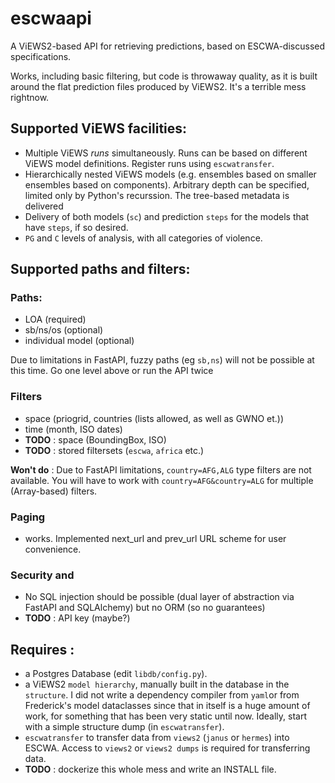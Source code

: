 # escwaapi

A ViEWS2-based API for retrieving predictions, based on ESCWA-discussed specifications.

Works, including basic filtering, but code is throwaway quality, as it is built around the flat prediction files produced by ViEWS2. It's a terrible mess rightnow.

## Supported ViEWS facilities:

- Multiple ViEWS _runs_ simultaneously. Runs can be based on different ViEWS model definitions. Register runs using `escwatransfer`.
- Hierarchically nested ViEWS models (e.g. ensembles based on smaller ensembles based on components). Arbitrary depth can be specified, limited only by Python's recurssion. The tree-based metadata is delivered
- Delivery of both models (`sc`) and prediction `steps` for the models that have `steps`, if so desired. 
- `PG` and `C` levels of analysis, with all categories of violence.

## Supported paths and filters:

### Paths:
- LOA (required)
- sb/ns/os (optional)
- individual model (optional)

Due to limitations in FastAPI, fuzzy paths (eg `sb,ns`) will not be possible at this time. Go one level above or run the API twice

### Filters
- space (priogrid, countries (lists allowed, as well as GWNO et.))
- time (month, ISO dates)
- **TODO** : space (BoundingBox, ISO)
- **TODO** : stored filtersets (`escwa`, `africa` etc.)

**Won't do** : Due to FastAPI limitations, `country=AFG,ALG` type filters are not available. You will have to work with `country=AFG&country=ALG` for multiple (Array-based) filters.

### Paging
- works. Implemented next_url and prev_url URL scheme for user convenience.

### Security and 
- No SQL injection should be possible (dual layer of abstraction via FastAPI and SQLAlchemy) but no ORM (so no guarantees)
- **TODO** : API key (maybe?)

## Requires :

- a Postgres Database (edit `libdb/config.py`).
- a ViEWS2 `model hierarchy`, manually built in the database in the `structure`. I did not write a dependency compiler from `yaml`or from Frederick's model dataclasses since that in itself is a huge amount of work, for something that has been very static until now. Ideally, start with a simple structure dump (in `escwatransfer`).
- `escwatransfer` to transfer data from `views2` (`janus` or `hermes`) into ESCWA. Access to `views2` or `views2 dumps` is required for transferring data.
- **TODO** : dockerize this whole mess and write an INSTALL file.
